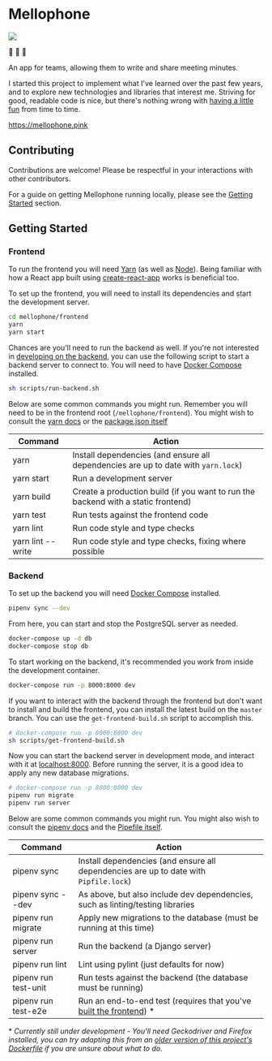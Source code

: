 # Mellophone

[![](https://gitlab.com/nchlswhttkr/mellophone/badges/master/build.svg?style=flat-square)](https://gitlab.com/nchlswhttkr/mellophone/pipelines)

:trumpet: :trumpet: :trumpet:

An app for teams, allowing them to write and share meeting minutes.

I started this project to implement what I've learned over the past few years, and to explore new technologies and libraries that interest me. Striving for good, readable code is nice, but there's nothing wrong with [having a little fun](/mellophone/frontend/src/utils/Route.ts#L7) from time to time.

https://mellophone.pink

## Contributing

Contributions are welcome! Please be respectful in your interactions with other contributors.

For a guide on getting Mellophone running locally, please see the [Getting Started](#getting-started) section.

## Getting Started

### Frontend

To run the frontend you will need [Yarn](https://yarnpkg.org/) (as well as [Node](https://nodejs.org/)). Being familiar with how a React app built using [create-react-app](https://facebook.github.io/create-react-app/docs/) works is beneficial too.

To set up the frontend, you will need to install its dependencies and start the development server.

```sh
cd mellophone/frontend
yarn
yarn start
```

Chances are you'll need to run the backend as well. If you're not interested in [developing on the backend](#backend), you can use the following script to start a backend server to connect to. You will need to have [Docker Compose](https://docs.docker.com/install/) installed.

```sh
sh scripts/run-backend.sh
```

Below are some common commands you might run. Remember you will need to be in the frontend root (`/mellophone/frontend`). You might wish to consult the [yarn docs](https://yarnpkg.com/lang/en/docs/cli/) or the [package.json itself](/mellophone/frontend/package.json)

| Command           | Action                                                                             |
| ----------------- | ---------------------------------------------------------------------------------- |
| yarn              | Install dependencies (and ensure all dependencies are up to date with `yarn.lock`) |
| yarn start        | Run a development server                                                           |
| yarn build        | Create a production build (if you want to run the backend with a static frontend)  |
| yarn test         | Run tests against the frontend code                                                |
| yarn lint         | Run code style and type checks                                                     |
| yarn lint --write | Run code style and type checks, fixing where possible                              |

### Backend

To set up the backend you will need [Docker Compose](https://docs.docker.com/install/) installed.

```sh
pipenv sync --dev
```

From here, you can start and stop the PostgreSQL server as needed.

```sh
docker-compose up -d db
docker-compose stop db
```

To start working on the backend, it's recommended you work from inside the development container.

```sh
docker-compose run -p 8000:8000 dev
```

If you want to interact with the backend through the frontend but don't want to install and build the frontend, you can install the latest build on the `master` branch. You can use the `get-frontend-build.sh` script to accomplish this.

```sh
# docker-compose run -p 8000:8000 dev
sh scripts/get-frontend-build.sh
```

Now you can start the backend server in development mode, and interact with it at [localhost:8000](http://localhost:8000). Before running the server, it is a good idea to apply any new database migrations.

```sh
# docker-compose run -p 8000:8000 dev
pipenv run migrate
pipenv run server
```

Below are some common commands you might run. You might also wish to consult the [pipenv docs](https://pipenv.readthedocs.io/en/latest#pipenv-usage) and the [Pipefile itself](/Pipfile).

| Command              | Action                                                                                |
| -------------------- | ------------------------------------------------------------------------------------- |
| pipenv sync          | Install dependencies (and ensure all dependencies are up to date with `Pipfile.lock`) |
| pipenv sync --dev    | As above, but also include dev dependencies, such as linting/testing libraries        |
| pipenv run migrate   | Apply new migrations to the database (must be running at this time)                   |
| pipenv run server    | Run the backend (a Django server)                                                     |
| pipenv run lint      | Lint using pylint (just defaults for now)                                             |
| pipenv run test-unit | Run tests against the backend (the database must be running)                          |
| pipenv run test-e2e  | Run an end-to-end test (requires that you've [built the frontend](#frontend)) \*      |

\* _Currently still under development - You'll need Geckodriver and Firefox installed, you can try adapting this from an [older version of this project's Dockerfile](https://github.com/nchlswhttkr/mellophone/blob/55f9d5eb4cb1514ebf6b9a6193e687959b3dcfa7/Dockerfile#L23) if you are unsure about what to do._
